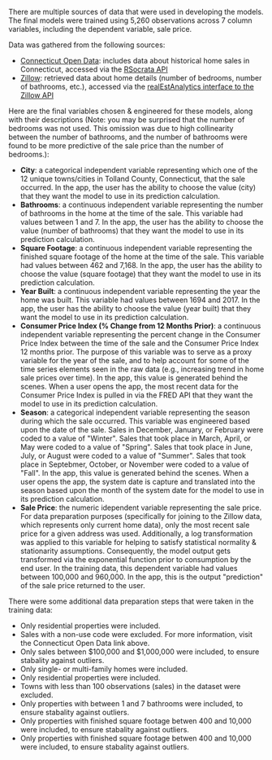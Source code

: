There are multiple sources of data that were used in developing the models. The final models were trained using 5,260 observations across 7 column variables, including the dependent variable, sale price.

Data was gathered from the following sources:

- [Connecticut Open Data](https://data.ct.gov/Housing-and-Development/Real-Estate-Sales-2001-2021-GL/5mzw-sjtu/about_data): includes data about historical home sales in Connecticut, accessed via the [RSocrata API](https://github.com/Chicago/RSocrata)
- [Zillow](https://www.zillow.com/): retrieved data about home details (number of bedrooms, number of bathrooms, etc.), accessed via the [realEstAnalytics interface to the Zillow API](https://github.com/stharms/realEstAnalytics.r)

Here are the final variables chosen & engineered for these models, along with their descriptions (Note: you may be surprised that the number of bedrooms was not used. This omission was due to high collinearity between the number of bathrooms, and the number of bathrooms were found to be more predictive of the sale price than the number of bedrooms.):

- **City**: a categorical independent variable representing which one of the 12 unique towns/cities in Tolland County, Connecticut, that the sale occurred. In the app, the user has the ability to choose the value (city) that they want the model to use in its prediction calculation.
- **Bathrooms**: a continuous independent variable representing the number of bathrooms in the home at the time of the sale. This variable had values between 1 and 7. In the app, the user has the ability to choose the value (number of bathrooms) that they want the model to use in its prediction calculation.
- **Square Footage**: a continuous independent variable representing the finished square footage of the home at the time of the sale. This variable had values between 462 and 7,168. In the app, the user has the ability to choose the value (square footage) that they want the model to use in its prediction calculation.
- **Year Built**: a continuous independent variable representing the year the home was built. This variable had values between 1694 and 2017. In the app, the user has the ability to choose the value (year built) that they want the model to use in its prediction calculation.
- **Consumer Price Index (% Change from 12 Months Prior)**: a continuous independent variable representing the percent change in the Consumer Price Index between the time of the sale and the Consumer Price Index 12 months prior. The purpose of this variable was to serve as a proxy variable for the year of the sale, and to help account for some of the time series elements seen in the raw data (e.g., increasing trend in home sale prices over time). In the app, this value is generated behind the scenes. When a user opens the app, the most recent data for the Consumer Price Index is pulled in via the FRED API that they want the model to use in its prediction calculation.
- **Season**: a categorical independent variable representing the season during which the sale occurred. This variable was engineered based upon the date of the sale. Sales in December, January, or February were coded to a value of "Winter". Sales that took place in March, April, or May were coded to a value of "Spring". Sales that took place in June, July, or August were coded to a value of "Summer". Sales that took place in Septebmer, October, or November were coded to a value of "Fall". In the app, this value is generated behind the scenes. When a user opens the app, the system date is capture and translated into the season based upon the month of the system date for the model to use in its prediction calculation.
- **Sale Price**: the numeric idependent variable representing the sale price. For data preparation purposes (specifically for joining to the Zillow data, which represents only current home data), only the most recent sale price for a given address was used. Additionally, a log transformation was applied to this variable for helping to satisfy statistical normality & stationarity assumptions. Consequently, the model output gets transformed via the exponential function prior to consumption by the end user. In the training data, this dependent variable had values between 100,000 and 960,000. In the app, this is the output "prediction" of the sale price returned to the user.

There were some additional data preparation steps that were taken in the training data:

- Only residential properties were included.
- Sales with a non-use code were excluded. For more information, visit the Connecticut Open Data link above.
- Only sales between $100,000 and $1,000,000 were included, to ensure stabality against outliers.
- Only single- or multi-family homes were included.
- Only residential properties were included.
- Towns with less than 100 observations (sales) in the dataset were excluded.
- Only properties with between 1 and 7 bathrooms were included, to ensure stabality against outliers.
- Only properties with finished square footage betwen 400 and 10,000 were included, to ensure stabality against outliers.
- Only properties with finished square footage betwen 400 and 10,000 were included, to ensure stabality against outliers.

